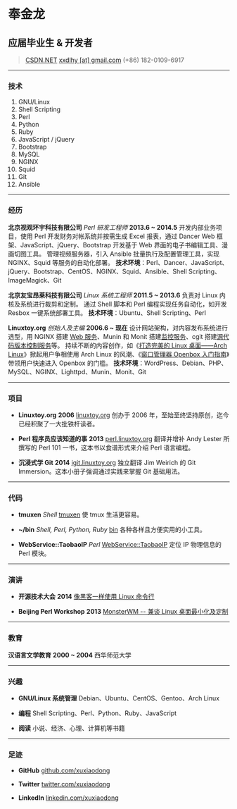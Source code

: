 # 奉金龙
## 应届毕业生 & 开发者

> [CSDN.NET](http://blog.csdn.net/jinlongfeng123/)
> [xxdlhy [at] gmail.com](mailto:xxdlhy@gmail.com)
> (+86) 182-0109-6917

------

### 技术

1. GNU/Linux
1. Shell Scripting
1. Perl
1. Python
1. Ruby
1. JavaScript / jQuery
1. Bootstrap
1. MySQL
1. NGINX
1. Squid
1. Git
1. Ansible

------

### 经历

**北京视观环宇科技有限公司** *Perl 研发工程师* __2013.6 ~ 2014.5__
    开发内部业务项目，使用 Perl 开发财务对帐系统并按需生成 Excel 报表，通过 Dancer Web 框架、JavaScript、jQuery、Bootstrap 开发基于 Web 界面的电子书编辑工具、漫画切图工具。
    管理视频服务器，引入 Ansible 批量执行及配置管理工具，实现 NGINX、Squid 等服务的自动化部署。
    **技术环境**：Perl、Dancer、JavaScript、jQuery、Bootstrap、CentOS、NGINX、Squid、Ansible、Shell Scripting、ImageMagick、Git

**北京友宝昂莱科技有限公司** *Linux 系统工程师* __2011.5 ~ 2013.6__
    负责对 Linux 内核及系统进行裁剪和定制。
    通过 Shell 脚本和 Perl 编程实现任务自动化，如开发 Resbox 一键系统部署工具。
    **技术环境**：Ubuntu、Shell Scripting、Perl

**Linuxtoy.org** *创始人及主编* __2006.6 ~ 现在__
    设计网站架构，对内容发布系统进行选型，用 NGINX 搭建 [Web 服务](https://linuxtoy.org)、Munin 和 Monit 搭建[监控服务](http://linuxtoy.org/m/)、cgit 搭建[源代码版本控制服务](http://git.linuxtoy.org)等。
    持续不断的内容创作，如《[打造完美的 Linux 桌面——Arch Linux](http://linuxtoy.org/archives/the-perfect-linux-desktop-arch-linux-2007-08-2-1.html)》掀起用户争相使用 Arch Linux 的风潮、《[窗口管理器 Openbox 入门指南](http://linuxtoy.org/archives/openbox-getting-started-guide.html)》带领用户快速进入 Openbox 的门槛。
    **技术环境**：WordPress、Debian、PHP、MySQL、NGINX、Lighttpd、Munin、Monit、Git

------

### 项目

* **Linuxtoy.org** __2006__
    [linuxtoy.org](http://linuxtoy.org)
    创办于 2006 年，至始至终坚持原创，迄今已经积聚了一大批铁杆读者。

* **Perl 程序员应该知道的事** __2013__
    [perl.linuxtoy.org](http://perl.linuxtoy.org)
    翻译并增补 Andy Lester 所撰写的 Perl 101 一书，这本书以食谱形式来介绍 Perl 语言编程。

* **沉浸式学 Git** __2014__
    [igit.linuxtoy.org](http://igit.linuxtoy.org)
    独立翻译 Jim Weirich 的 Git Immersion。这本小册子强调通过实践来掌握 Git 基础用法。

------

### 代码

* **tmuxen** *Shell*
    [tmuxen](http://github.com/xuxiaodong/tmuxen)
    使 tmux 生活更容易。

* **~/bin** *Shell, Perl, Python, Ruby*
    [bin](https://github.com/xuxiaodong/bin)
    各种各样且方便实用的小工具。

* **WebService::TaobaoIP** *Perl*
    [WebService::TaobaoIP](https://metacpan.org/release/WebService-TaobaoIP)
    定位 IP 物理信息的 Perl 模块。

------

### 演讲

* **开源技术大会** __2014__
    [像黑客一样使用 Linux 命令行](http://talk.linuxtoy.org/using-cli/)

* **Beijing Perl Workshop** __2013__
    [MonsterWM -- 兼谈 Linux 桌面最小化及定制](http://talk.linuxtoy.org/using-mwm/)

------

### 教育

**汉语言文学教育** __2000 ~ 2004__
    西华师范大学

------

### 兴趣

* **GNU/Linux 系统管理**
    Debian、Ubuntu、CentOS、Gentoo、Arch Linux

* **编程**
    Shell Scripting、Perl、Python、Ruby、JavaScript

* **阅读**
    小说、经济、心理、计算机等书籍

------

### 足迹

* **GitHub**
    [github.com/xuxiaodong](https://github.com/xuxiaodong)

* **Twitter**
    [twitter.com/xuxiaodong](https://twitter.com/xuxiaodong)

* **LinkedIn**
    [linkedin.com/xuxiaodong](http://www.linkedin.com/pub/xiaodong-xu/62/319/7)
